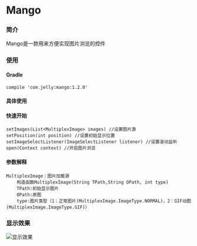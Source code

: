 # Mango
### 简介
Mango是一款用来方便实现图片浏览的控件
### 使用
#### Gradle
	compile 'com.jelly:mango:1.2.0'
#### 具体使用
#### 快速开始
	setImages(List<MultiplexImage> images) //设置图片源
	setPosition(int position) //设置初始显示位置
	setImageSelectListener(ImageSelectListener listener) //设置滚动监听
	open(Context context) //开启图片浏览
#### 参数解释
	MultiplexImage：图片加载源
		构造函数MultiplexImage(String TPath,String OPath, int type)
		TPath:初始显示图片
		OPath:原图
		type:图片类型（1：正常图片(MultiplexImage.ImageType.NORMAL)，2：GIF动图(MultiplexImage.ImageType.GIF)）
### 显示效果
![显示效果](http://upload-images.jianshu.io/upload_images/2098384-534c8f1685f438f4.png)